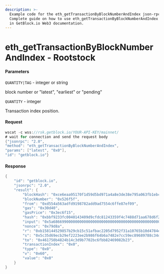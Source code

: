 ```yaml
---
description: >-
  Example code for the eth_getTransactionByBlockNumberAndIndex json-rpc method.
  Сomplete guide on how to use eth_getTransactionByBlockNumberAndIndex json-rpc
  in GetBlock.io Web3 documentation.
---
```


# eth\_getTransactionByBlockNumberAndIndex - Rootstock

#### Parameters

`QUANTITY|TAG` - integer or string

block number or "latest", "earliest" or "pending"

`QUANTITY` - integer

Transaction index position.

#### Request

```java
wscat -c wss://rsk.getblock.io/YOUR-API-KEY/mainnet/ 
# wait for connection and send the request body 
{"jsonrpc": "2.0",
"method": "eth_getTransactionByBlockNumberAndIndex",
"params": ["latest", "0x0"],
"id": "getblock.io"}
```

#### Response

```java
{
    "id": "getblock.io",
    "jsonrpc": "2.0",
    "result": {
        "blockHash": "0xce6eaa95170f1d59d5bd971a4a8e3de38e795a063fb1ebcfa3e9d5a6af1635a3",
        "blockNumber": "0x526f5f",
        "from": "0xd554a563adfd9198782add9ad7554c6ffe87ef09",
        "gas": "0x30d40",
        "gasPrice": "0x3ec6f15",
        "hash": "0xbbf9233fc0040143409d9cfdc81243359f4c7488d71aa678d6f262f11be4c6aa",
        "input": "0x5a6866990000000000000000000000000000000000000000000000000134227e9baf1c4900000000000000000000000000000000000000000000000000000000649078f8000000000000000000000000504efcadfb020d6bbaec8a5c5bb21453719d0e00",
        "nonce": "0x79d8a",
        "r": "0xb158144529857b29cb15c51afbac2205d7952f31a10765b10d4784eb6490f022",
        "s": "0x5c35d69ecb29ef2223ee2b986f64b6a7482e7cc59ec89689788c34dcd14f2fa0",
        "to": "0x461750b4824b14c3d9b7702bc6fbb82469082b23",
        "transactionIndex": "0x0",
        "type": "0x0",
        "v": "0x60",
        "value": "0x0"
    }
}
```
